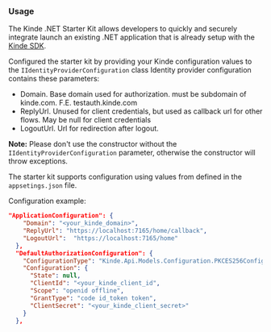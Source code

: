 ### Usage

The Kinde .NET Starter Kit allows developers to quickly and securely integrate launch an existing .NET application that is already setup with the [Kinde SDK](https://github.com/kinde-oss/kinde-dotnet-sdk). 

Configured the starter kit by providing your Kinde configuration values to the `IIdentityProviderConfiguration` class
Identity provider configuration contains these parameters:
- Domain. Base domain used for authorization. must be subdomain of kinde.com. F.E. testauth.kinde.com
- ReplyUrl. Unused for client credentials, but used as callback url for other flows. May be null for client credentials
- LogoutUrl. Url for redirection after logout.

**Note:** Please don't use the constructor without the <code>IIdentityProviderConfiguration</code> parameter, otherwise the constructor will throw exceptions. 

The starter kit supports configuration using values from defined in the `appsetings.json` file.

Configuration example:
```json
"ApplicationConfiguration": {
    "Domain": "<your_kinde_domain>",
    "ReplyUrl": "https://localhost:7165/home/callback",
    "LogoutUrl":  "https://localhost:7165/home"
  },
  "DefaultAuthorizationConfiguration": {
    "ConfigurationType": "Kinde.Api.Models.Configuration.PKCES256Configutation",
    "Configuration": {
      "State": null,
      "ClientId": "<your_kinde_client_id",
      "Scope": "openid offline",
      "GrantType": "code id_token token",
      "ClientSecret": "<your_kinde_client_secret>"
    }
  },
```


